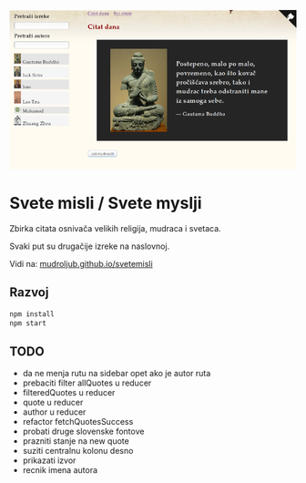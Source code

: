 [![](screen.png)](https://mudroljub.github.io/svetemisli)

# Svete misli / Svete myslji

Zbirka citata osnivača velikih religija, mudraca i svetaca.

Svaki put su drugačije izreke na naslovnoj.

Vidi na: [mudroljub.github.io/svetemisli](https://mudroljub.github.io/svetemisli)

## Razvoj

```
npm install
npm start
```

## TODO

- da ne menja rutu na sidebar opet ako je autor ruta
- prebaciti filter allQuotes u reducer
- filteredQuotes u reducer
- quote u reducer
- author u reducer
- refactor fetchQuotesSuccess
- probati druge slovenske fontove
- prazniti stanje na new quote
- suziti centralnu kolonu desno
- prikazati izvor
- recnik imena autora
